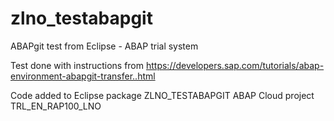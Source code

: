 # zlno_testabapgit
ABAPgit test from Eclipse - ABAP trial system

Test done with instructions from https://developers.sap.com/tutorials/abap-environment-abapgit-transfer..html

Code added to Eclipse package ZLNO_TESTABAPGIT ABAP Cloud project TRL_EN_RAP100_LNO
